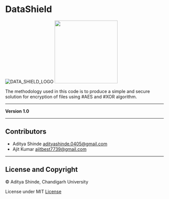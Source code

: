 # DataShield
![DATA_SHIELD_LOGO](https://user-images.githubusercontent.com/53514944/118562605-9f3ee080-b78a-11eb-81b0-34b462d09d55.png)
<img src="https://user-images.githubusercontent.com/53514944/118562605-9f3ee080-b78a-11eb-81b0-34b462d09d55.png" width="200">

The methodology used in this code is to produce a simple and secure solution for 
encryption of files using #AES and #XOR algorithm.

---

**Version 1.0**

---

## Contributors

- Aditya Shinde <adityashinde.0405@gmail.com>
- Ajit Kumar <ajitbest7739@gmail.com>

---
## License and Copyright

© Aditya Shinde, Chandigarh University

License under MIT [License](LICENSE)
